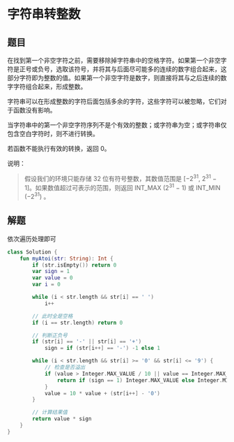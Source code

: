 # 字符串转整数

## 题目

在找到第一个非空字符之前，需要移除掉字符串中的空格字符。如果第一个非空字符是正号或负号，选取该符号，并将其与后面尽可能多的连续的数字组合起来，这部分字符即为整数的值。如果第一个非空字符是数字，则直接将其与之后连续的数字字符组合起来，形成整数。

字符串可以在形成整数的字符后面包括多余的字符，这些字符可以被忽略，它们对于函数没有影响。

当字符串中的第一个非空字符序列不是个有效的整数；或字符串为空；或字符串仅包含空白字符时，则不进行转换。

若函数不能执行有效的转换，返回 0。

说明：
> 假设我们的环境只能存储 32 位有符号整数，其数值范围是 [−2<sup>31</sup>, 2<sup>31</sup> − 1]。如果数值超过可表示的范围，则返回 INT_MAX (2<sup>31</sup> − 1) 或 INT_MIN (−2<sup>31</sup>) 。

## 解题

依次遍历处理即可

```kotlin
class Solution {
    fun myAtoi(str: String): Int {
        if (str.isEmpty()) return 0
        var sign = 1
        var value = 0
        var i = 0

        while (i < str.length && str[i] == ' ')
            i++

        // 此时全是空格
        if (i == str.length) return 0

        // 判断正负号
        if (str[i] == '-' || str[i] == '+')
            sign = if (str[i++] == '-') -1 else 1

        while (i < str.length && str[i] >= '0' && str[i] <= '9') {
            // 检查是否溢出
            if (value > Integer.MAX_VALUE / 10 || value == Integer.MAX_VALUE / 10 && str[i] - '0' > 7) {
                return if (sign == 1) Integer.MAX_VALUE else Integer.MIN_VALUE
            }
            value = 10 * value + (str[i++] - '0')
        }

        // 计算结果值
        return value * sign
    }
}
```